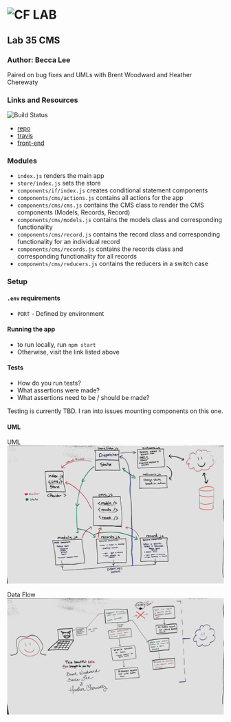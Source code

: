 ![CF](http://i.imgur.com/7v5ASc8.png) LAB
=================================================

## Lab 35 CMS

### Author: Becca Lee
Paired on bug fixes and UMLs with Brent Woodward and Heather Cherewaty

### Links and Resources
![Build Status](https://travis-ci.com/beccalee123/35-project-cms.svg?branch=master)
* [repo](https://github.com/beccalee123/35-project-cms)
* [travis](https://travis-ci.com/beccalee123/35-project-cms/builds/100336397)
* [front-end](https://d1paxg74gu0vz5.cloudfront.net/)

### Modules
- `index.js` renders the main app
- `store/index.js` sets the store
- `components/if/index.js` creates conditional statement components
- `components/cms/actions.js` contains all actions for the app
- `components/cms/cms.js` contains the CMS class to render the CMS components (Models, Records, Record)
- `components/cms/models.js` contains the models class and corresponding functionality
- `components/cms/record.js` contains the record class and corresponding functionality for an individual record
- `components/cms/records.js` contains the records class and corresponding functionality for all records
- `components/cms/reducers.js` contains the reducers in a switch case

### Setup
#### `.env` requirements
* `PORT` - Defined by environment

#### Running the app
- to run locally, run `npm start`
- Otherwise, visit the link listed above

#### Tests
* How do you run tests?
* What assertions were made?
* What assertions need to be / should be made?

Testing is currently TBD. I ran into issues mounting components on this one.

#### UML
UML
![UML](lab_35_uml.jpg)

Data Flow
![Data Flow](lab_35_data_flow.jpg)
